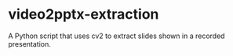 # video2pptx-extraction
A Python script that uses cv2 to extract slides shown in a recorded presentation.
